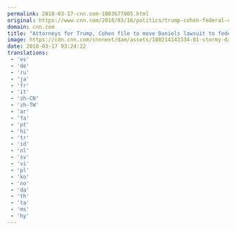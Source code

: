 ```yaml
---
permalink: 2018-03-17-cnn.com-1003677805.html
original: https://www.cnn.com/2018/03/16/politics/trump-cohen-federal-court-stormy-daniels/index.html
domain: cnn.com
title: "Attorneys for Trump, Cohen file to move Daniels lawsuit to federal court"
image: https://cdn.cnn.com/cnnnext/dam/assets/180214143334-01-stormy-daniels-lead-image-super-tease.jpg
date: 2018-03-17 03:24:22
translations: 
 - 'es'
 - 'de'
 - 'ru'
 - 'ja'
 - 'fr'
 - 'it'
 - 'zh-CN'
 - 'zh-TW'
 - 'ar'
 - 'fa'
 - 'pt'
 - 'hi'
 - 'tr'
 - 'id'
 - 'nl'
 - 'sv'
 - 'vi'
 - 'pl'
 - 'ko'
 - 'no'
 - 'da'
 - 'th'
 - 'ta'
 - 'ms'
 - 'hy'
---
```


